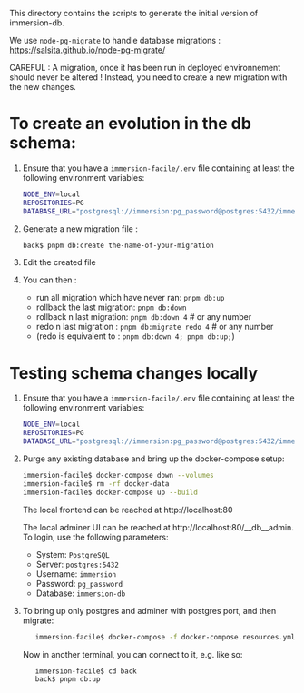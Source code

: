 This directory contains the scripts to generate the initial version of immersion-db.

We use `node-pg-migrate` to handle database migrations : https://salsita.github.io/node-pg-migrate/

CAREFUL : A migration, once it has been run in deployed environnement should never be altered !
Instead, you need to create a new migration with the new changes.

# To create an evolution in the db schema:

1. Ensure that you have a `immersion-facile/.env` file containing at least the following environment variables:

   ```sh
   NODE_ENV=local
   REPOSITORIES=PG
   DATABASE_URL="postgresql://immersion:pg_password@postgres:5432/immersion-db"
   ```

2. Generate a new migration file :

   ```sh
   back$ pnpm db:create the-name-of-your-migration
   ```

3. Edit the created file

4. You can then :
   - run all migration which have never ran: `pnpm db:up`
   - rollback the last migration: `pnpm db:down`
   - rollback n last migration: `pnpm db:down 4` # or any number
   - redo n last migration : `pnpm db:migrate redo 4` # or any number
   - (redo is equivalent to : `pnpm db:down 4; pnpm db:up;`)

# Testing schema changes locally

1. Ensure that you have a `immersion-facile/.env` file containing at least the following environment variables:

   ```sh
   NODE_ENV=local
   REPOSITORIES=PG
   DATABASE_URL="postgresql://immersion:pg_password@postgres:5432/immersion-db"
   ```

2. Purge any existing database and bring up the docker-compose setup:

   ```sh
   immersion-facile$ docker-compose down --volumes
   immersion-facile$ rm -rf docker-data
   immersion-facile$ docker-compose up --build
   ```

   The local frontend can be reached at http://localhost:80
   <!-- prettier-ignore -->
   The local adminer UI can be reached at http://localhost:80/__db__admin. To login, use the following parameters:

   - System: `PostgreSQL`
   - Server: `postgres:5432`
   - Username: `immersion`
   - Password: `pg_password`
   - Database: `immersion-db`

3. To bring up only postgres and adminer with postgres port, and then migrate:

   ```sh
      immersion-facile$ docker-compose -f docker-compose.resources.yml up --build
   ```

   Now in another terminal, you can connect to it, e.g. like so:

   ```sh
      immersion-facile$ cd back
      back$ pnpm db:up
   ```

